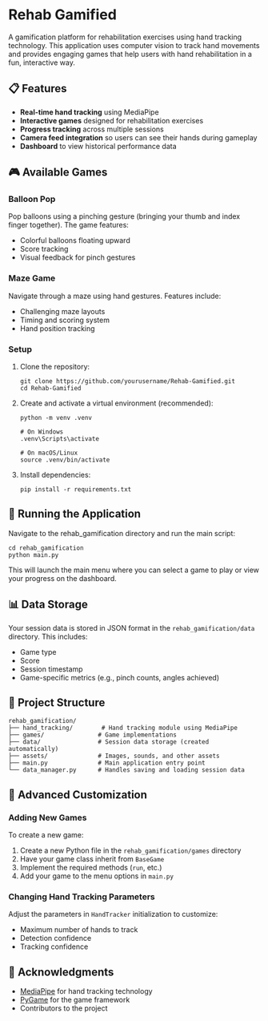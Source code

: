 # Rehab Gamified

A gamification platform for rehabilitation exercises using hand tracking technology. This application uses computer vision to track hand movements and provides engaging games that help users with hand rehabilitation in a fun, interactive way.

## 📋 Features

- **Real-time hand tracking** using MediaPipe
- **Interactive games** designed for rehabilitation exercises
- **Progress tracking** across multiple sessions
- **Camera feed integration** so users can see their hands during gameplay
- **Dashboard** to view historical performance data

## 🎮 Available Games

### Balloon Pop

Pop balloons using a pinching gesture (bringing your thumb and index finger together). The game features:

- Colorful balloons floating upward
- Score tracking
- Visual feedback for pinch gestures

### Maze Game

Navigate through a maze using hand gestures. Features include:

- Challenging maze layouts
- Timing and scoring system
- Hand position tracking

### Setup

1. Clone the repository:

   ```
   git clone https://github.com/yourusername/Rehab-Gamified.git
   cd Rehab-Gamified
   ```

2. Create and activate a virtual environment (recommended):

   ```
   python -m venv .venv

   # On Windows
   .venv\Scripts\activate

   # On macOS/Linux
   source .venv/bin/activate
   ```

3. Install dependencies:
   ```
   pip install -r requirements.txt
   ```

## 🚀 Running the Application

Navigate to the rehab_gamification directory and run the main script:

```
cd rehab_gamification
python main.py
```

This will launch the main menu where you can select a game to play or view your progress on the dashboard.

## 📊 Data Storage

Your session data is stored in JSON format in the `rehab_gamification/data` directory. This includes:

- Game type
- Score
- Session timestamp
- Game-specific metrics (e.g., pinch counts, angles achieved)

## 🧩 Project Structure

```
rehab_gamification/
├── hand_tracking/        # Hand tracking module using MediaPipe
├── games/               # Game implementations
├── data/                # Session data storage (created automatically)
├── assets/              # Images, sounds, and other assets
├── main.py              # Main application entry point
└── data_manager.py      # Handles saving and loading session data
```

## 🔧 Advanced Customization

### Adding New Games

To create a new game:

1. Create a new Python file in the `rehab_gamification/games` directory
2. Have your game class inherit from `BaseGame`
3. Implement the required methods (`run`, etc.)
4. Add your game to the menu options in `main.py`

### Changing Hand Tracking Parameters

Adjust the parameters in `HandTracker` initialization to customize:

- Maximum number of hands to track
- Detection confidence
- Tracking confidence

## 🙏 Acknowledgments

- [MediaPipe](https://google.github.io/mediapipe/) for hand tracking technology
- [PyGame](https://www.pygame.org/) for the game framework
- Contributors to the project

